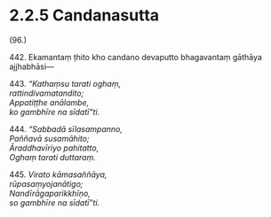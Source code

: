 

# 2.2.5 Candanasutta




(96.)

442\. Ekamantaṃ ṭhito kho candano devaputto bhagavantaṃ gāthāya ajjhabhāsi—

443\. _“Kathaṃsu tarati oghaṃ,_  
_rattindivamatandito;_  
_Appatiṭṭhe anālambe,_  
_ko gambhīre na sīdatī”ti._  


444\. _“Sabbadā sīlasampanno,_  
_Paññavā susamāhito;_  
_Āraddhavīriyo pahitatto,_  
_Oghaṃ tarati duttaraṃ._  


445\. _Virato kāmasaññāya,_  
_rūpasaṃyojanātigo;_  
_Nandīrāgaparikkhīṇo,_  
_so gambhīre na sīdatī”ti._  




